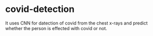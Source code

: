 # covid-detection
It uses CNN for datection of covid from the  chest x-rays and predict whether the person is effected with covid or not.
